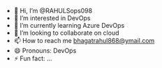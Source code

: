 - 👋 Hi, I’m @RAHULSops098
- 👀 I’m interested in DevOps
- 🌱 I’m currently learning Azure DevOps
- 💞️ I’m looking to collaborate on cloud
- 📫 How to reach me bhagatrahul868@ymail.com
- 😄 Pronouns: DevOps
- ⚡ Fun fact: ...

<!---
RAHULSops098/RAHULSops098 is a ✨ special ✨ repository because its `README.md` (this file) appears on your GitHub profile.
You can click the Preview link to take a look at your changes.
--->
